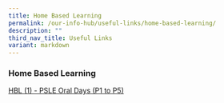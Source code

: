 ```yaml
---
title: Home Based Learning
permalink: /our-info-hub/useful-links/home-based-learning/
description: ""
third_nav_title: Useful Links
variant: markdown
---
```

### Home Based Learning

[HBL (1) - PSLE Oral Days (P1 to P5)](https://drive.google.com/drive/u/0/folders/1IXrwU1oYtXwEVX_mzbegeJIWZnMlU0qF)